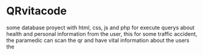 # QRvitacode
some database proyect with html, css, js and php for execute querys about health and personal information from the user, this for some traffic accident, the paramedic can scan the qr and have vital information about the users the 
